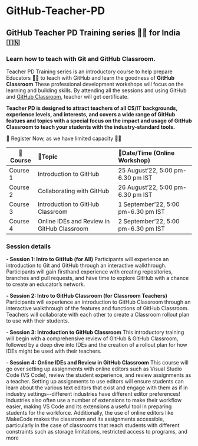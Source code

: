 # GitHub-Teacher-PD
## GitHub Teacher PD Training series 👩‍🏫 for India 🇮🇳
### Learn how to teach with Git and GitHub Classroom.
Teacher PD Training series is an introductory course to help prepare Educators 👩‍🏫 to teach with GitHub and learn the goodness of **GitHub Classroom**
These professional development workshops will focus on the learning and building skills. By attending all the sessions and using GitHub and [GitHub Classroom](https://classroom.github.com/), teacher will get certificate.

**Teacher PD is designed to attract teachers of all CS/IT backgrounds, experience levels, and interests, and covers a wide range of GitHub featues and topics with a special focus on the impact and usage of GitHub Classroom to teach your students with the industry-standard tools.**

📝 Register Now, as we have limited capacity 🙌🏼

|📝Course  |📒Topic |📆Date/Time (Online Workshop)|
|---------------|:--------------------------|:-----------------------------|
|Course 1|Introduction to GitHub|25 August’22, 5:00 pm-6.30 pm IST|
|Course 2|Collaborating with GitHub|26 August’22, 5:00 pm-6.30 pm IST|
|Course 3|Introduction to GitHub Classroom|1 September’22, 5:00 pm-6.30 pm IST|
|Course 4|Online IDEs and Review in GitHub Classroom|2 September’22, 5:00 pm-6.30 pm IST|


### Session details 
**- Session 1: Intro to GitHub (for All)**
Participants will experience an introduction to Git and GitHub through an interactive walkthrough. Participants will gain firsthand experience with creating repositories, branches and pull requests, and have time to explore GitHub with a chance to create an educator’s network.

**- Session 2: Intro to GitHub Classroom (for Classroom Teachers)**
Participants will experience an introduction to GitHub Classroom through an interactive walkthrough of the features and functions of GitHub Classroom. Teachers will collaborate with each other to create a Classroom rollout plan to use with their students.

**- Session 3: Introduction to GitHub Classroom**
This introductory training will begin with a comprehensive review of GitHub & GitHub Classroom, followed by a deep dive into IDEs and the creation of a rollout plan for how IDEs might be used with their teachers.

**- Session 4: Online IDEs and Review in GitHub Classroom**
This course will go over setting up assignments with online editors such as Visual Studio Code (VS Code), review the student experience, and review assignments as a teacher. Setting up assignments to use editors will ensure students can learn about the various text editors that exist and engage with them as if in industry settings--different industries have different editor preferences! Industries also often use a number of extensions to make their workflow easier, making VS Code and its extensions a useful tool in preparing students for the workforce. Additionally, the use of online editors like MakeCode makes the classroom and its assignments accessible, particularly in the case of classrooms that reach students with different constraints such as storage limitations, restricted access to programs, and more

